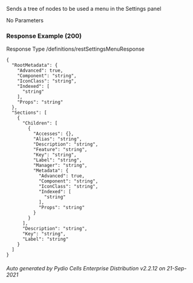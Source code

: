 






 
Sends a tree of nodes to be used a menu in the Settings panel  


No Parameters



### Response Example (200)
Response Type /definitions/restSettingsMenuResponse

```
{
  "RootMetadata": {
    "Advanced": true,
    "Component": "string",
    "IconClass": "string",
    "Indexed": [
      "string"
    ],
    "Props": "string"
  },
  "Sections": [
    {
      "Children": [
        {
          "Accesses": {},
          "Alias": "string",
          "Description": "string",
          "Feature": "string",
          "Key": "string",
          "Label": "string",
          "Manager": "string",
          "Metadata": {
            "Advanced": true,
            "Component": "string",
            "IconClass": "string",
            "Indexed": [
              "string"
            ],
            "Props": "string"
          }
        }
      ],
      "Description": "string",
      "Key": "string",
      "Label": "string"
    }
  ]
}
```




###### Auto generated by Pydio Cells Enterprise Distribution v2.2.12 on 21-Sep-2021
